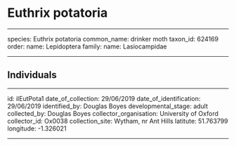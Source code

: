 # Euthrix potatoria

---
species: Euthrix potatoria
common_name: drinker moth
taxon_id: 624169
order:
  name: Lepidoptera
family:
  name: Lasiocampidae

---

## Individuals

---
id: ilEutPota1
date_of_collection: 29/06/2019
date_of_identification: 29/06/2019
identified_by: Douglas Boyes
developmental_stage: adult
collected_by: Douglas Boyes
collector_organisation: University of Oxford
collector_id: Ox0038
collection_site: Wytham, nr Ant Hills
latitute: 51.763799
longitude: -1.326021

---
